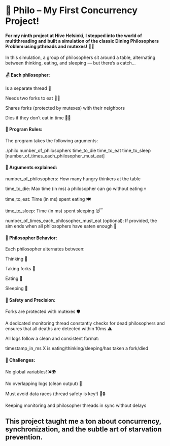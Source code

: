 # 🍝 Philo – My First Concurrency Project!

#### For my ninth project at Hive Helsinki, I stepped into the world of multithreading and built a simulation of the classic Dining Philosophers Problem using pthreads and mutexes! 🧠🔧


In this simulation, a group of philosophers sit around a table, alternating between thinking, eating, 
and sleeping — but there’s a catch...

#### 🪑 Each philosopher:

  Is a separate thread 🧵

  Needs two forks to eat 🍴🍝

  Shares forks (protected by mutexes) with their neighbors

  Dies if they don’t eat in time 😵‍💫

#### 🧾 Program Rules:
The program takes the following arguments:

  ./philo number_of_philosophers time_to_die time_to_eat time_to_sleep [number_of_times_each_philosopher_must_eat]

#### 📌 Arguments explained:

  number_of_philosophers: How many hungry thinkers at the table

  time_to_die: Max time (in ms) a philosopher can go without eating 💀

  time_to_eat: Time (in ms) spent eating 🍽️

  time_to_sleep: Time (in ms) spent sleeping 😴

  number_of_times_each_philosopher_must_eat (optional): If provided, the sim ends when all philosophers have eaten enough 🍛

#### 🧠 Philosopher Behavior:

  Each philosopher alternates between:

  Thinking 🧠

  Taking forks 🍴

  Eating 🍝

  Sleeping 🛌

#### 🧷 Safety and Precision:

  Forks are protected with mutexes 🛡️

  A dedicated monitoring thread constantly checks for dead philosophers and ensures that all deaths are detected within 10ms ⚠️

  All logs follow a clean and consistent format:

  timestamp_in_ms X is eating/thinking/sleeping/has taken a fork/died

#### 🧠 Challenges:

  No global variables! ❌🌍

  No overlapping logs (clean output) 📄

  Must avoid data races (thread safety is key!) 🧵🔒

  Keeping monitoring and philosopher threads in sync without delays

## This project taught me a ton about concurrency, synchronization, and the subtle art of starvation prevention. 
